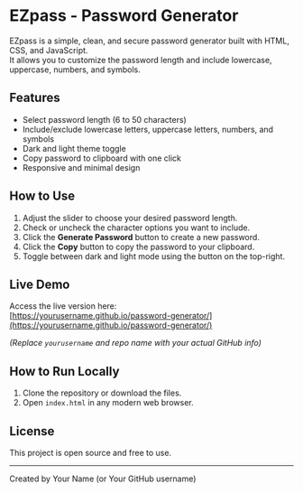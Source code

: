 # EZpass - Password Generator

EZpass is a simple, clean, and secure password generator built with HTML, CSS, and JavaScript.  
It allows you to customize the password length and include lowercase, uppercase, numbers, and symbols.

## Features

- Select password length (6 to 50 characters)
- Include/exclude lowercase letters, uppercase letters, numbers, and symbols
- Dark and light theme toggle
- Copy password to clipboard with one click
- Responsive and minimal design

## How to Use

1. Adjust the slider to choose your desired password length.
2. Check or uncheck the character options you want to include.
3. Click the **Generate Password** button to create a new password.
4. Click the **Copy** button to copy the password to your clipboard.
5. Toggle between dark and light mode using the button on the top-right.

## Live Demo

Access the live version here:  
[https://yourusername.github.io/password-generator/](https://yourusername.github.io/password-generator/)

*(Replace `yourusername` and repo name with your actual GitHub info)*

## How to Run Locally

1. Clone the repository or download the files.
2. Open `index.html` in any modern web browser.

## License

This project is open source and free to use.

---

Created by Your Name (or Your GitHub username)

